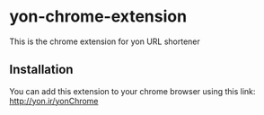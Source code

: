 # yon-chrome-extension
This is the chrome extension for yon URL shortener

## Installation
You can add this extension to your chrome browser using this link:
http://yon.ir/yonChrome

